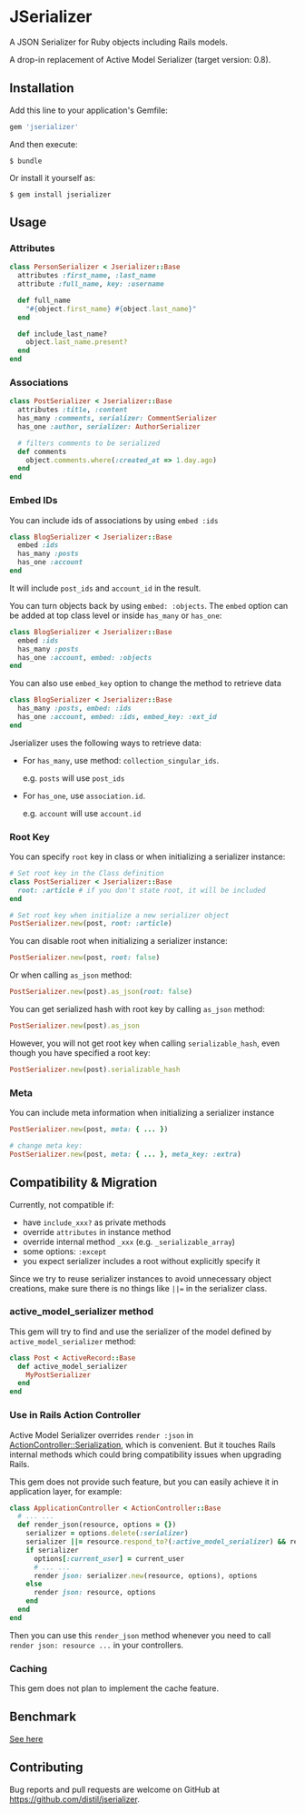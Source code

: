 # JSerializer

A JSON Serializer for Ruby objects including Rails models.

A drop-in replacement of Active Model Serializer (target version: 0.8).

## Installation

Add this line to your application's Gemfile:

```ruby
gem 'jserializer'
```

And then execute:

    $ bundle

Or install it yourself as:

    $ gem install jserializer

## Usage

### Attributes

```ruby
class PersonSerializer < Jserializer::Base
  attributes :first_name, :last_name
  attribute :full_name, key: :username

  def full_name
    "#{object.first_name} #{object.last_name}"
  end

  def include_last_name?
    object.last_name.present?
  end
end
```

### Associations

```ruby
class PostSerializer < Jserializer::Base
  attributes :title, :content
  has_many :comments, serializer: CommentSerializer
  has_one :author, serializer: AuthorSerializer

  # filters comments to be serialized
  def comments
    object.comments.where(:created_at => 1.day.ago)
  end
end
```

### Embed IDs
You can include ids of associations by using `embed :ids`
```ruby
class BlogSerializer < Jserializer::Base
  embed :ids
  has_many :posts
  has_one :account
end
```
It will include `post_ids` and `account_id` in the result.

You can turn objects back by using `embed: :objects`. The `embed` option can be added
at top class level or inside `has_many` or `has_one`:
```ruby
class BlogSerializer < Jserializer::Base
  embed :ids
  has_many :posts
  has_one :account, embed: :objects
end
```
You can also use `embed_key` option to change the method to retrieve data
```ruby
class BlogSerializer < Jserializer::Base
  has_many :posts, embed: :ids
  has_one :account, embed: :ids, embed_key: :ext_id
end
```


Jserializer uses the following ways to retrieve data:

- For `has_many`, use method: `collection_singular_ids`.

    e.g. `posts` will use `post_ids`

- For `has_one`, use `association.id`.

    e.g. `account` will use `account.id`

### Root Key
You can specify `root` key in class or when initializing a serializer instance:
```ruby
# Set root key in the Class definition
class PostSerializer < Jserializer::Base
  root: :article # if you don't state root, it will be included
end

# Set root key when initialize a new serializer object
PostSerializer.new(post, root: :article)
```

You can disable root when initializing a serializer instance:
```ruby
PostSerializer.new(post, root: false)
```

Or when calling `as_json` method:
```ruby
PostSerializer.new(post).as_json(root: false)
```

You can get serialized hash with root key by calling `as_json` method:
```ruby
PostSerializer.new(post).as_json
```

However, you will not get root key when calling `serializable_hash`, even though you have specified a root key:
```ruby
PostSerializer.new(post).serializable_hash
```

### Meta
You can include meta information when initializing a serializer instance
```ruby
PostSerializer.new(post, meta: { ... })

# change meta key:
PostSerializer.new(post, meta: { ... }, meta_key: :extra)
```

## Compatibility & Migration

Currently, not compatible if:
- have `include_xxx?` as private methods
- override `attributes` in instance method
- override internal method `_xxx` (e.g. `_serializable_array`)
- some options: `:except`
- you expect serializer includes a root without explicitly specify it

Since we try to reuse serializer instances to avoid unnecessary object creations, make sure there is no things like `||=` in
the serializer class.

### active_model_serializer method
This gem will try to find and use the serializer of the model defined by `active_model_serializer` method:

```ruby
class Post < ActiveRecord::Base
  def active_model_serializer
    MyPostSerializer
  end
end
```

### Use in Rails Action Controller
Active Model Serializer overrides `render :json` in [ActionController::Serialization](https://github.com/rails-api/active_model_serializers/blob/0-8-stable/lib/action_controller/serialization.rb), which is convenient. But it touches Rails internal methods which could bring compatibility issues when upgrading Rails.

This gem does not provide such feature, but you can easily achieve it in application layer, for example:
```ruby
class ApplicationController < ActionController::Base
  # ... ...
  def render_json(resource, options = {})
    serializer = options.delete(:serializer)
    serializer ||= resource.respond_to?(:active_model_serializer) && resource.active_model_serializer
    if serializer
      options[:current_user] = current_user
      # ... ...
      render json: serializer.new(resource, options), options
    else
      render json: resource, options
    end
  end
end
```
Then you can use this `render_json` method whenever you need to call `render json: resource ...` in your controllers.

### Caching
This gem does not plan to implement the cache feature.


## Benchmark
[See here](benchmark/README.md)

## Contributing

Bug reports and pull requests are welcome on GitHub at https://github.com/distil/jserializer.
